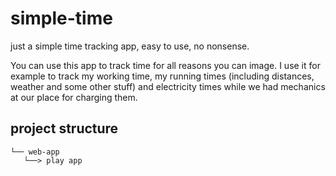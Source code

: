 # simple-time

just a simple time tracking app, easy to use, no nonsense.

You can use this app to track time for all reasons you can image. I use it for example to track my working time, my running times (including distances, weather and some other stuff) and electricity times while we had mechanics at our place for charging them.

## project structure

```
└── web-app
   └──> play app
```
